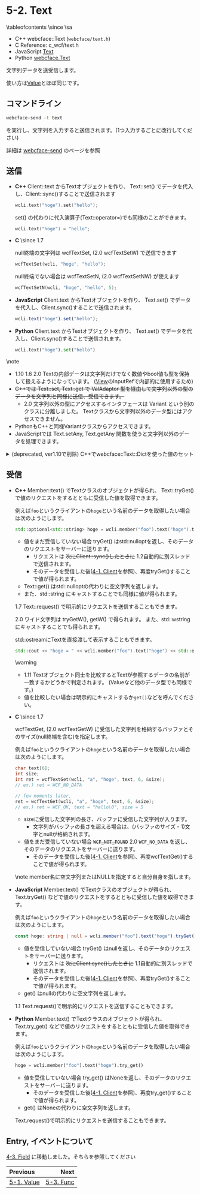 # 5-2. Text

\tableofcontents
\since
<span class="since-c"></span>
<span class="since-js"></span>
<span class="since-py"></span>
\sa
* C++ webcface::Text  (`webcface/text.h`)
* C Reference: c_wcf/text.h
* JavaScript [Text](https://na-trium-144.github.io/webcface-js/classes/Text.html)
* Python [webcface.Text](https://na-trium-144.github.io/webcface-python/webcface.text.html#webcface.text.Text)

文字列データを送受信します。

使い方は[Value](./51_value.md)とほぼ同じです。

## コマンドライン

```sh
webcface-send -t text
```
を実行し、文字列を入力すると送信されます。(1つ入力するごとに改行してください)

詳細は [webcface-send](./72_send.md) のページを参照

## 送信

<div class="tabbed">

- <b class="tab-title">C++</b>
    Client::text からTextオブジェクトを作り、 Text::set() でデータを代入し、Client::sync()することで送信されます

    ```cpp
    wcli.text("hoge").set("hello");
    ```
    set() の代わりに代入演算子(Text::operator=)でも同様のことができます。
    ```cpp
    wcli.text("hoge") = "hello";
    ```

- <b class="tab-title">C</b>
    \since <span class="since-c">1.7</span>

    null終端の文字列は wcfTextSet, (<span class="since-c">2.0</span> wcfTextSetW) で送信できます
    ```c
    wcfTextSet(wcli, "hoge", "hello");
    ```
    null終端でない場合は wcfTextSetN, (<span class="since-c">2.0</span> wcfTextSetNW) が使えます
    ```c
    wcfTextSetN(wcli, "hoge", "hello", 5);
    ```

- <b class="tab-title">JavaScript</b>
    Client.text からTextオブジェクトを作り、 Text.set() でデータを代入し、Client.sync()することで送信されます。
    ```ts
    wcli.text("hoge").set("hello");
    ```

- <b class="tab-title">Python</b>
    Client.text からTextオブジェクトを作り、 Text.set() でデータを代入し、Client.sync()することで送信されます。
    ```python
    wcli.text("hoge").set("hello")
    ```

</div>

\note
* <span class="since-c">1.10</span>
<span class="since-js">1.6</span>
<span class="since-py">2.0</span>
Textの内部データは文字列だけでなく数値やbool値も型を保持して扱えるようになっています。
([View](./54_view.md)のInputRefで内部的に使用するため)
* <del>C++では Text::set, Text::get で ValAdaptor 型を経由して文字列以外の型のデータを文字列と同様に送信、受信できます。</del>
    * <span class="since-c">2.0</span> 文字列以外の型にアクセスするインタフェースは Variant という別のクラスに分離しました。
    Textクラスから文字列以外のデータ型にはアクセスできません。
* PythonもC++と同様Variantクラスからアクセスできます。
* JavaScriptでは Text.setAny, Text.getAny 関数を使うと文字列以外のデータを処理できます。

<!--Valueと同様名前に半角ピリオドを含めると、WebUI上ではフォルダアイコンで表示されグループ化されて表示されます。-->

<details><summary>(deprecated, ver1.10で削除) C++でwebcface::Text::Dictを使った値のセット</summary>

webcface::Text::Dict オブジェクトを使うと複数の値をまとめて送ることができます。
```cpp
struct A {
    std::string x, y;
    operator webcface::Text::Dict() const {
        return {
            {"x", x},
            {"y", y},
            // Value::Dictと同様、入れ子にもできます
        }
    }
};

A a_instance;
wcli.text("a").set(a_instance); // Dictにキャストされる
```

</details>

<!--
- <b class="tab-title">JavaScript</b>
    オブジェクトを渡すことができます。
    ```ts
    wcli.text("a").set({
        x: "aaa",
        y: "bbb",
        // Value::Dictと同様、入れ子にもできます
    });
    ```

</div>
-->

## 受信

<div class="tabbed">

- <b class="tab-title">C++</b>
    Member::text() でTextクラスのオブジェクトが得られ、
    Text::tryGet() で値のリクエストをするとともに受信した値を取得できます。

    例えば`foo`というクライアントの`hoge`という名前のデータを取得したい場合は次のようにします。

    ```cpp
    std::optional<std::string> hoge = wcli.member("foo").text("hoge").tryGet();
    ```
    * 値をまだ受信していない場合 tryGet() はstd::nulloptを返し、そのデータのリクエストをサーバーに送ります。
        * リクエストは <del>次にClient::sync()したときに</del>
        <span class="since-c">1.2</span>自動的に別スレッドで送信されます。
        * そのデータを受信した後([4-1. Client](./41_client.md)を参照)、再度tryGet()することで値が得られます。
    * Text::get() はstd::nulloptの代わりに空文字列を返します。
    * また、std::string にキャストすることでも同様に値が得られます。

    <span class="since-c">1.7</span>
    Text::request() で明示的にリクエストを送信することもできます。

    <span class="since-c">2.0</span>
    ワイド文字列は tryGetW(), getW() で得られます。
    また、std::wstring にキャストすることでも得られます。

    std::ostreamにTextを直接渡して表示することもできます。
    ```cpp
    std::cout << "hoge = " << wcli.member("foo").text("hoge") << std::endl;
    ```

    \warning
    * <span class="since-c">1.11</span>
    Textオブジェクト同士を比較するとTextが参照するデータの名前が一致するかどうかで判定されます。
    (Valueなど他のデータ型でも同様です。)  
    * 値を比較したい場合は明示的にキャストするか`get()`などを呼んでください。

    <span></span>

- <b class="tab-title">C</b>
    \since <span class="since-c">1.7</span>

    wcfTextGet, (<span class="since-c">2.0</span> wcfTextGetW)
    に受信した文字列を格納するバッファとそのサイズ(null終端を含む)を指定します。

    例えば`foo`というクライアントの`hoge`という名前のデータを取得したい場合は次のようにします。
    ```c
    char text[6];
    int size;
    int ret = wcfTextGet(wcli, "a", "hoge", text, 6, &size);
    // ex.) ret = WCF_NO_DATA

    // few moments later,
    ret = wcfTextGet(wcli, "a", "hoge", text, 6, &size);
    // ex.) ret = WCF_OK, text = "hello\0", size = 5
    ```
    * sizeに受信した文字列の長さ、バッファに受信した文字列が入ります。
        * 文字列がバッファの長さを超える場合は、(バッファのサイズ - 1)文字とnullが格納されます。
    * 値をまだ受信していない場合 <del>`WCF_NOT_FOUND`</del>
    <span class="since-c">2.0</span> `WCF_NO_DATA` を返し、そのデータのリクエストをサーバーに送ります。
        * そのデータを受信した後([4-1. Client](./41_client.md)を参照)、再度wcfTextGet()することで値が得られます。

    \note member名に空文字列またはNULLを指定すると自分自身を指します。

- <b class="tab-title">JavaScript</b>
    Member.text() でTextクラスのオブジェクトが得られ、
    Text.tryGet() などで値のリクエストをするとともに受信した値を取得できます。

    例えば`foo`というクライアントの`hoge`という名前のデータを取得したい場合は次のようにします。

    ```ts
    const hoge: string | null = wcli.member("foo").text("hoge").tryGet();
    ```
    * 値を受信していない場合 tryGet() はnullを返し、そのデータのリクエストをサーバーに送ります。
        * リクエストは <del>次にClient.sync()したときに</del>
        <span class="since-js">1.1</span>自動的に別スレッドで送信されます。
        * そのデータを受信した後([4-1. Client](./41_client.md)を参照)、再度tryGet()することで値が得られます。
    * get() はnullの代わりに空文字列を返します。

    <span class="since-js">1.1</span>
    Text.request()で明示的にリクエストを送信することもできます。

- <b class="tab-title">Python</b>
    Member.text() でTextクラスのオブジェクトが得られ、
    Text.try_get() などで値のリクエストをするとともに受信した値を取得できます。

    例えば`foo`というクライアントの`hoge`という名前のデータを取得したい場合は次のようにします。

    ```python
    hoge = wcli.member("foo").text("hoge").try_get()
    ```
    * 値を受信していない場合 try_get() はNoneを返し、そのデータのリクエストをサーバーに送ります。
        * そのデータを受信した後([4-1. Client](./41_client.md)を参照)、再度try_get()することで値が得られます。
    * get() はNoneの代わりに空文字列を返します。

    Text.request()で明示的にリクエストを送信することもできます。

</div>

## Entry, イベントについて

[4-3. Field](43_field.md) に移動しました。そちらを参照してください

<div class="section_buttons">

| Previous |     Next |
|:---------|---------:|
| [5-1. Value](51_value.md) | [5-3. Func](53_func.md) |

</div>
